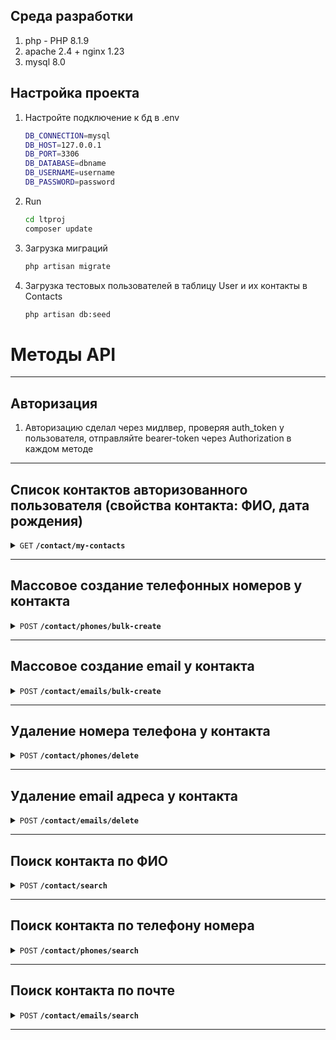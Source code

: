 ## Среда разработки
1. php - PHP 8.1.9
2. apache 2.4 + nginx 1.23
3. mysql 8.0


## Настройка проекта
1. Настройте подключение к бд в .env
   ```bash
   DB_CONNECTION=mysql
   DB_HOST=127.0.0.1
   DB_PORT=3306
   DB_DATABASE=dbname
   DB_USERNAME=username
   DB_PASSWORD=password
   ```

2. Run
    ```bash
    cd ltproj
    composer update
    ```
3. Загрузка миграций
    ```bash
    php artisan migrate
    ```

4. Загрузка тестовых пользователей в таблицу User и их контакты в Contacts
    ```bash
    php artisan db:seed
    ```


# Методы API

------------------------------------------------------------------------------------------



## Авторизация
1. Авторизацию сделал через мидлвер, проверяя auth_token у пользователя, отправляйте bearer-token через Authorization в каждом методе


------------------------------------------------------------------------------------------


## Список контактов авторизованного пользователя (свойства контакта: ФИО, дата рождения)
<details>
 <summary><code>GET</code> <code><b>/contact/my-contacts</b></code></summary>

##### headers
###### в Postman это Bearer Token во вкладке Authorization.
> | name      |  type     | data type               | description                                                           |
> |-----------|-----------|-------------------------|-----------------------------------------------------------------------|
> | authorization |  required | string   | auth_token из таблицы user  |
Пример https://ibb.co/2PHJ24y
###### Ответ: Спмсок контактов этого пользователя.
</details>

------------------------------------------------------------------------------------------


## Массовое создание телефонных номеров у контакта
<details>
 <summary><code>POST</code> <code><b>/contact/phones/bulk-create</b></code></summary>

##### headers
###### в Postman это Bearer Token во вкладке Authorization.
> | name      |  type     | data type               | description                                                           |
> |-----------|-----------|-------------------------|-----------------------------------------------------------------------|
> | authorization |  required | string   | auth_token из таблицы user  |
##### Parameters
> | name      |  type     | data type               | description                                                           |
> |-----------|-----------|-------------------------|-----------------------------------------------------------------------|
> | phone_numbers[] |  required | array   | ключи: phone и contact_id |

##### Пример https://ibb.co/FHh2qVt
###### Массовое изменение делать не стал, т.к. не понял условий изменения.
</details>

------------------------------------------------------------------------------------------

## Массовое создание email у контакта
<details>
 <summary><code>POST</code> <code><b>/contact/emails/bulk-create</b></code></summary>

##### headers
###### в Postman это Bearer Token во вкладке Authorization.
> | name      |  type     | data type               | description                                                           |
> |-----------|-----------|-------------------------|-----------------------------------------------------------------------|
> | authorization |  required | string   | auth_token из таблицы user  |
##### Parameters
> | name      |  type     | data type               | description                                                           |
> |-----------|-----------|-------------------------|-----------------------------------------------------------------------|
> | emails[] |  required | array   | ключи: email и contact_id |

##### Пример https://ibb.co/8XF8KTD
###### Массовое изменение делать не стал, т.к. не понял условий изменения.
</details>

------------------------------------------------------------------------------------------

## Удаление номера телефона у контакта
<details>
 <summary><code>POST</code> <code><b>/contact/phones/delete</b></code></summary>

##### headers
###### в Postman это Bearer Token во вкладке Authorization.
> | name      |  type     | data type               | description                                                           |
> |-----------|-----------|-------------------------|-----------------------------------------------------------------------|
> | authorization |  required | string   | auth_token из таблицы user  |
##### Parameters
> | name      |  type     | data type               | description                                                           |
> |-----------|-----------|-------------------------|-----------------------------------------------------------------------|
> | phone_id |  required | integer   | id номера телефона |

###### Удаление произойдет если контакт привязан к юзеру и находится в его книжке.
</details>

------------------------------------------------------------------------------------------

## Удаление email адреса у контакта
<details>
 <summary><code>POST</code> <code><b>/contact/emails/delete</b></code></summary>

##### headers
###### в Postman это Bearer Token во вкладке Authorization.
> | name      |  type     | data type               | description                                                           |
> |-----------|-----------|-------------------------|-----------------------------------------------------------------------|
> | authorization |  required | string   | auth_token из таблицы user  |
##### Parameters
> | name      |  type     | data type               | description                                                           |
> |-----------|-----------|-------------------------|-----------------------------------------------------------------------|
> | email_id |  required | integer   | id почты |

###### Удаление произойдет если контакт привязан к юзеру и находится в его книжке.
</details>

------------------------------------------------------------------------------------------
## Поиск контакта по ФИО
<details>
 <summary><code>POST</code> <code><b>/contact/search</b></code></summary>

##### headers
###### в Postman это Bearer Token во вкладке Authorization.
> | name      |  type     | data type               | description                                                           |
> |-----------|-----------|-------------------------|-----------------------------------------------------------------------|
> | authorization |  required | string   | auth_token из таблицы user  |
##### Parameters
> | name      |  type     | data type               | description                                                           |
> |-----------|-----------|-------------------------|-----------------------------------------------------------------------|
> | full_name |  required | string   | Имя контакта |
</details>

------------------------------------------------------------------------------------------

## Поиск контакта по телефону номера
<details>
 <summary><code>POST</code> <code><b>/contact/phones/search</b></code></summary>

##### headers
###### в Postman это Bearer Token во вкладке Authorization.
> | name      |  type     | data type               | description                                                           |
> |-----------|-----------|-------------------------|-----------------------------------------------------------------------|
> | authorization |  required | string   | auth_token из таблицы user  |
##### Parameters
> | name      |  type     | data type               | description                                                           |
> |-----------|-----------|-------------------------|-----------------------------------------------------------------------|
> | phone |  required | numeric   | номер телефона |
</details>

------------------------------------------------------------------------------------------

## Поиск контакта по почте
<details>
 <summary><code>POST</code> <code><b>/contact/emails/search</b></code></summary>

##### headers
###### в Postman это Bearer Token во вкладке Authorization.
> | name      |  type     | data type               | description                                                           |
> |-----------|-----------|-------------------------|-----------------------------------------------------------------------|
> | authorization |  required | string   | auth_token из таблицы user  |
##### Parameters
> | name      |  type     | data type               | description                                                           |
> |-----------|-----------|-------------------------|-----------------------------------------------------------------------|
> | email |  required | string | почта |
</details>

------------------------------------------------------------------------------------------
